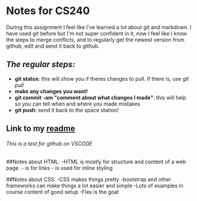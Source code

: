 # Notes for CS240

During this assignment I feel like I've learned a lot about git and markdown. I have used git before but I'm not super confident in it, now I feel like I know the steps to merge conflicts, and to regularly get the newest version from github, edit and send it back to github.
## *The regular steps:*
* **git status**: this will show you if theres changes to pull. if there is, use _git pull_
* **make any changes you want!**
* **git commit -am "comment about what changes I made"**: this will help so you can tell when and where you made mistakes
* **git push**: send it back to the space station!

## Link to my [readme](https://github.com/rmccurdy268/startup/blob/main/README.md)


###### This is a test for github on VSCODE

##Notes about HTML:
-HTML is mostly for structure and content of a web page. 
-<a> is for links
-<span> is used for inline styling

##Notes about CSS:
-CSS makes things pretty
-bootstrap and other frameworks can make things a lot easier and simple
-Lots of examples in course content of good setup
-Flex is the goat